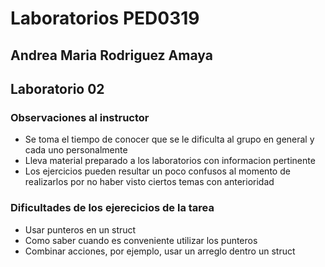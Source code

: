 # Laboratorios PED0319

## Andrea Maria Rodriguez Amaya
## Laboratorio 02

### Observaciones al instructor
* Se toma el tiempo de conocer que se le dificulta al grupo en general y cada uno personalmente
* Lleva material preparado a los laboratorios con informacion pertinente
* Los ejercicios pueden resultar un poco confusos al momento de realizarlos por no haber visto ciertos temas con anterioridad

### Dificultades de los ejerecicios de la tarea
* Usar punteros en un struct
* Como saber cuando es conveniente utilizar los punteros
* Combinar acciones, por ejemplo, usar un arreglo dentro un struct
